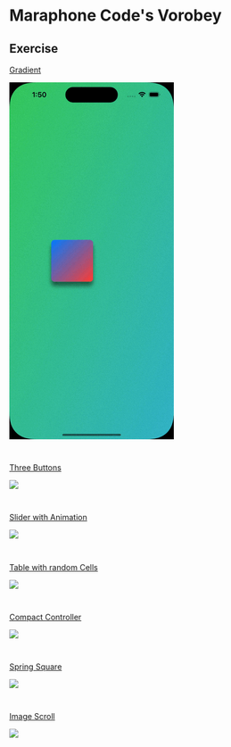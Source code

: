 # Maraphone Code's Vorobey

## Exercise

[Gradient](./Gradient)

![](https://github.com/Suns4ine/Maraphone-Code-s-Vorobey/blob/main/Gifs/Gradient.gif)
#

[Three Buttons](./Three%20Buttons)

![](https://github.com/Suns4ine/Maraphone-Code-s-Vorobey/blob/main/Gifs/Three%20Buttons.gif)
#

[Slider with Animation](./Slider%20with%20Animation)

![](https://github.com/Suns4ine/Maraphone-Code-s-Vorobey/blob/main/Gifs/Slider%20with%20Animation.gif)
#

[Table with random Cells](./Table%20with%20random%20Cells)

![](https://github.com/Suns4ine/Maraphone-Code-s-Vorobey/blob/main/Gifs/Table%20with%20random%20Cells.gif)
#

[Compact Controller](./Compact%20Controller)

![](https://github.com/Suns4ine/Maraphone-Code-s-Vorobey/blob/main/Gifs/Compact%20Controller.gif)
#

[Spring Square](./Spring%20Square)

![](https://github.com/Suns4ine/Maraphone-Code-s-Vorobey/blob/main/Gifs/Spring%20Square.gif)
#

[Image Scroll](./Image%20Scroll)

![](https://github.com/Suns4ine/Maraphone-Code-s-Vorobey/blob/main/Gifs/Image%20Scroll.gif)
#
